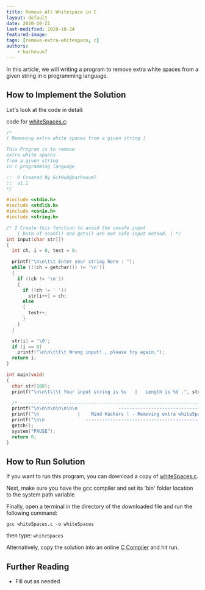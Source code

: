 ```yaml
---
title: Remove All Whitespace in C
layout: default
date: 2020-10-21
last-modified: 2020-10-24
featured-image:
tags: [remove-extra-whitespace, c]
authors:
    - barhouum7
---
```



In this article, we will writing a program to remove extra white spaces from a given string in c programming language.



## How to Implement the Solution

Let's look at the code in detail:

code for [whiteSpaces.c](https://github.com/TheRenegadeCoder/sample-programs/blob/master/archive/c/c/whiteSpaces.c):

```c
/*
( Removing extra white spaces from a given string )

This Program is to remove
extra white spaces
from a given string
in c programming language

::  © Created By GitHub@barhouum7
::  v1.1
*/

#include <stdio.h>
#include <stdlib.h>
#include <conio.h>
#include <string.h>

/* I Create this function to avoid the unsafe input
    ( both of scanf() and gets() are not safe input method. ) */
int input(char str[])
{
  int ch, i = 0, test = 0;

  printf("\n\n\t\t Enter your string here : ");
  while (((ch = getchar()) != '\n'))
  {
    if ((ch != '\n'))
    {
      if ((ch != ' '))
        str[i++] = ch;
      else
      {
        test++;
      }
    }
  }

  str[i] = '\0';
  if (i == 0)
    printf("\n\n\t\t\t Wrong input! , please try again.");
  return i;
}

int main(void)
{
  char str[100];
  printf("\n\n\t\t\t Your input string is %s   |   Length is %d .", str, input(str));

  /* ----------------------------------------------------------------------------------------------------------------------- */
  printf("\n\n\n\n\n\n\n\n               ----------------------------------------------------------\n");
  printf("\n              |    Mind Hackers ! - Removing extra whiteSpaces  .   ^,^    |");
  printf("\n\n               ----------------------------------------------------------\n\n");
  getch();
  system("PAUSE");
  return 0;
}
```

## How to Run Solution

If you want to run this program, you can download a copy of [whiteSpaces.c](https://github.com/TheRenegadeCoder/sample-programs/blob/master/archive/c/c/whiteSpaces.c).

Next, make sure you have the gcc compiler and set its 'bin' folder location to the system path variable

Finally, open a terminal in the directory of the downloaded file and run the following command:

`gcc whiteSpaces.c -o whiteSpaces`

then type: `whiteSpaces`

Alternatively, copy the solution into an online [C Compiler](https://www.onlinegdb.com/online_c_compiler) and hit run.

## Further Reading

- Fill out as needed
